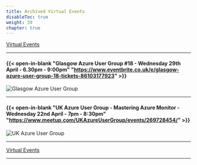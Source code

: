 ```yaml
---
title: Archived Virtual Events
disableToc: true
weight: 39
chapter: true
---
```


[Virtual Events](/content/virtual_events/)

---

#### {{< open-in-blank "Glasgow Azure User Group #18 - Wednesday 29th April - 6.30pm - 9:00pm" "https://www.eventbrite.co.uk/e/glasgow-azure-user-group-18-tickets-86103177923" >}}
![Glasgow Azure User Group](/images/events/glasgow.png?width=50pc)

---

#### {{< open-in-blank "UK Azure User Group - Mastering Azure Monitor - Wednesday 22nd April - 7pm - 8:30pm" "https://www.meetup.com/UKAzureUserGroup/events/269728454/" >}}
![UK Azure User Group](/images/events/ukazure.png?width=50pc)

---

[Virtual Events](/content/virtual_events/)

---